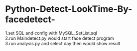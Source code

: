 # Python-Detect-LookTime-By-facedetect-

1.set SQL and config 	with MySQL_SetList.sql  
2.run Maindetect.py would start face detect program	    
3.run analysis.py and select day then would show result	    
